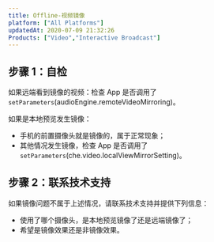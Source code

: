 ```yaml
---
title: Offline-视频镜像
platform: ["All Platforms"]
updatedAt: 2020-07-09 21:32:26
Products: ["Video","Interactive Broadcast"]
---
```

## 步骤 1：自检

如果远端看到镜像的视频：检查 App 是否调用了 `setParameters`(audioEngine.remoteVideoMirroring)。

如果是本地预览发生镜像：

* 手机的前置摄像头就是镜像的，属于正常现象；
* 其他情况发生镜像，检查 App 是否调用了 `setParameters`(che.video.localViewMirrorSetting)。

## 步骤 2：联系技术支持

如果镜像问题不属于上述情况，请联系技术支持并提供下列信息：

* 使用了哪个摄像头，是本地预览镜像了还是远端镜像了；
* 希望是镜像效果还是非镜像效果。